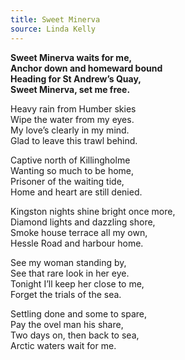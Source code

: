```yaml
---
title: Sweet Minerva
source: Linda Kelly
---
```


**Sweet Minerva waits for me,**  
**Anchor down and homeward bound**  
**Heading for St Andrew’s Quay,**  
**Sweet Minerva, set me free.**

Heavy rain from Humber skies  
Wipe the water from my eyes.  
My love’s clearly in my mind.  
Glad to leave this trawl behind.

Captive north of Killingholme  
Wanting so much to be home,  
Prisoner of the waiting tide,  
Home and heart are still denied.

Kingston nights shine bright once more,  
Diamond lights and dazzling shore,  
Smoke house terrace all my own,  
Hessle Road and harbour home.

See my woman standing by,  
See that rare look in her eye.  
Tonight I’ll keep her close to me,  
Forget the trials of the sea.

Settling done and some to spare,  
Pay the ovel man his share,  
Two days on, then back to sea,  
Arctic waters wait for me.